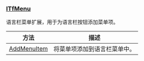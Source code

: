 ### [ITfMenu](https://learn.microsoft.com/zh-cn/windows/win32/api/ctfutb/nn-ctfutb-itfmenu)

语言栏菜单扩展，用于为语言栏按钮添加菜单项。

方法						|描述
-|-
[AddMenuItem][1]			|将菜单项添加到语言栏菜单中。

[1]: https://learn.microsoft.com/zh-cn/windows/win32/api/ctfutb/nf-ctfutb-itfmenu-addmenuitem